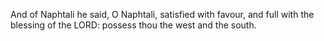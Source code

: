 And of Naphtali he said, O Naphtali, satisfied with favour, and full with the blessing of the LORD: possess thou the west and the south.
